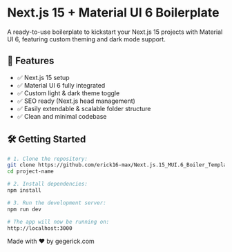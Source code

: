 # Next.js 15 + Material UI 6 Boilerplate

A ready-to-use boilerplate to kickstart your Next.js 15 projects with Material UI 6, featuring custom theming and dark mode support.

## 🚀 Features

- ✅ Next.js 15 setup  
- ✅ Material UI 6 fully integrated  
- ✅ Custom light & dark theme toggle  
- ✅ SEO ready (Next.js head management)  
- ✅ Easily extendable & scalable folder structure  
- ✅ Clean and minimal codebase  

## 🛠️ Getting Started

```bash
# 1. Clone the repository:
git clone https://github.com/erick16-max/Next.js.15_MUI.6_Boiler_Template.git project-name
cd project-name

# 2. Install dependencies:
npm install

# 3. Run the development server:
npm run dev

# The app will now be running on:
http://localhost:3000

``` 



Made with ❤️ by gegerick.com
